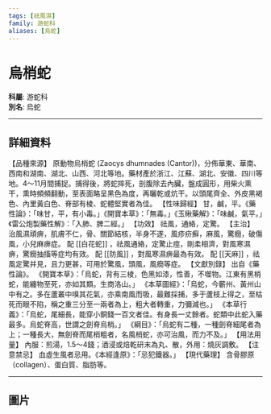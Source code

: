 ```yaml
---
tags: [祛風濕]
family: 游蛇科
aliases: [烏蛇]
---
```


# 烏梢蛇

**科屬**: 游蛇科  
**別名**: 烏蛇  

---

## 詳細資料
【品種來源】
原動物烏梢蛇 (Zaocys  dhumnades (Cantor))，分佈華東、華南、西南和湖南、湖北、山西、河北等地。藥材產於浙江、江蘇、湖北、安徽、四川等地。4～11月間捕捉。捕得後，將蛇摔死，剖腹除去內臟，盤成圓形，用柴火熏干，熏時頻頻翻動，至表面略呈黑色為度，再曬乾或炕干。以頭尾齊全、外皮黑褐色、內里黃白色、脊部有棱、蛇體堅實者為佳。
【性味歸經】
甘，鹹，平。《藥性論》：「味甘，平，有小毒。」《開寶本草》：「無毒。」《玉楸藥解》：「味鹹，氣平。」《雷公炮製藥性解》：「入肺、脾二經。」
【功效】
祛風，通絡，定驚。
【主治】
治風濕頑痹，肌膚不仁，骨、關節結核，半身不遂，風疹疥癬，麻風，驚癇，破傷風，小兒麻痹症。
配 [[白花蛇]] ，祛風通絡，定驚止痙，剛柔相濟，對風寒濕痹，驚癇抽搐等症均有效。
配 [[防風]] ，對風寒濕痹最為有效。
配 [[天麻]] ，祛風定驚并見，且力更甚，可用於驚風，頭風，風癇等症。
【文獻別錄】
出自《藥性論》。
《開寶本草》：「烏蛇，背有三棱，色黑如漆，性善，不噬物。江東有黑梢蛇，能纏物至死，亦如其類。生商洛山。」
《本草圖經》：「烏蛇，今蘄州、黃州山中有之。多在蘆叢中嗅其花氣，亦乘南風而吸，最難採捕，多于蘆枝上得之，至枯死而眼不陷，稱之重三分至一兩者為上，粗大者轉重，力彌減也。」
《本草行義》：「烏蛇，尾細長，能穿小銅錢一百文者佳。有身長一丈餘者。蛇類中此蛇入藥最多。烏蛇脊高，世謂之劍脊烏梢。」
《綱目》：「烏蛇有二種，一種劍脊細尾者為上；一種長大，無劍脊而尾梢粗者，名風梢蛇，亦可治風，而力不及。」
【用法用量】
內服：煎湯，1.5～4錢；酒浸或焙乾研末為丸、散，外用：燒灰調敷。
【注意禁忌】
血虛生風者忌用。《本經逢原》：「忌犯鐵器。」
【現代藥理】
含骨膠原（collagen）、蛋白質、脂肪等。

---

## 圖片
